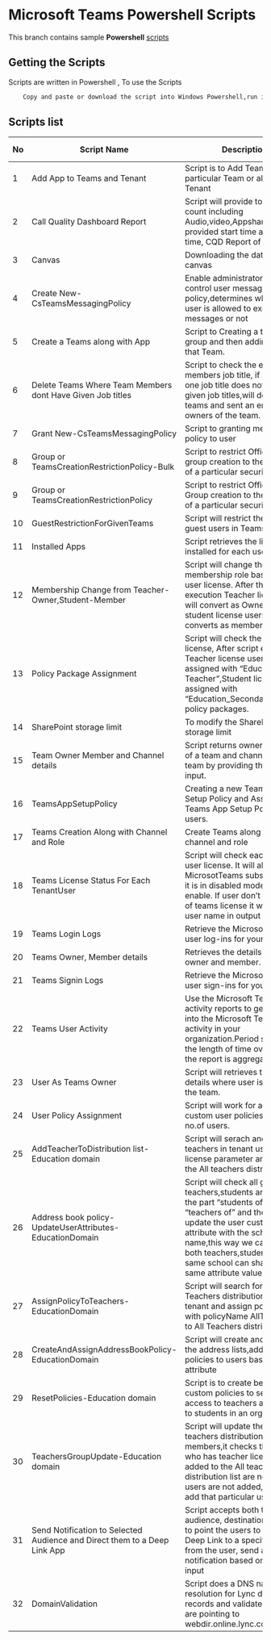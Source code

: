 # Microsoft Teams Powershell Scripts

This branch contains sample **Powershell** [scripts](https://github.com/Geetha63/MS-Teams-Scripts) 

## Getting the Scripts

Scripts are written in Powershell , To use the Scripts

```bash
    Copy and paste or download the script into Windows Powershell,run it accordingly
```

## Scripts list

No  | Script Name    | Description         | Script Link  |                     
|---|----------------|---------------------|------------------|
|  1|Add App to Teams and Tenant|Script is to Add TeamsApp to particular Team or all Teams in Tenant| [Link](https://github.com/Geetha63/MS-Teams-Scripts/tree/master/Add%20App%20to%20Teams%20and%20Tenant)|
|2| Call Quality Dashboard Report|Script will provide total stream count including Audio,video,Appsharing for provided start time and end time, CQD Report of Given time|[Link](https://github.com/Geetha63/MS-Teams-Scripts/tree/master/Call%20Quality%20Dashboard%20Report)
|3|Canvas|Downloading the data from the canvas|[Link](https://github.com/Geetha63/MS-Teams-Scripts/tree/master/Canvas)
|4|Create New-CsTeamsMessagingPolicy|Enable administrators to control user messaging policy,determines whether a user is allowed to exchange the messages or not|[Link](https://github.com/Geetha63/MS-Teams-Scripts/tree/master/Create%20New-CsTeamsMessagingPolicy)
|5|Create a Teams along with App|Script to Creating a team with group and then adding app to that Team.|[Link](https://github.com/Geetha63/MS-Teams-Scripts/blob/master/CreateTeamsalongwithAPPs)
|6|Delete Teams Where Team Members dont Have Given Job titles|Script to check the each Team members job title, if at least one job title does not match to given job titles,will delete those teams and sent an email to owners of the team.|[Link](https://github.com/Geetha63/MS-Teams-Scripts/tree/master/DeleteTeamsWhereTeamMembersdontHaveGivenJobtitles)
|7|Grant New-CsTeamsMessagingPolicy|Script to granting messaging policy to user|[Link](https://github.com/Geetha63/MS-Teams-Scripts/tree/master/Grant-CsTeamsMessagingPolicy)
|8|Group or TeamsCreationRestrictionPolicy-Bulk|Script to restrict Office 365 group creation to the members of a particular security group.|[Link](https://github.com/Geetha63/MS-Teams-Scripts/tree/master/Group%20or%20TeamsCreationRestrictionPolicy-Bulk)
|9|Group or TeamsCreationRestrictionPolicy|Script to restrict Office 365 Group creation to the member of a particular security group.|[Link](https://github.com/Geetha63/MS-Teams-Scripts/tree/master/Group%20or%20TeamsCreationRestrictionPolicy)
|10|GuestRestrictionForGivenTeams|Script will restrict the adding guest users in Teams.|[Link](https://github.com/Geetha63/MS-Teams-Scripts/blob/master/GuestRestrictionForGivenTeams)
|11|Installed Apps|Script retrieves the list of apps installed for each user.|[Link](https://github.com/Geetha63/MS-Teams-Scripts/blob/master/InstalledAPPs)
|12|Membership Change from Teacher-Owner,Student-Member|Script will change the Teams membership role based on the user license. After the script execution Teacher license user will convert as Owner and student license users will converts as members.|[Link](https://github.com/Geetha63/MS-Teams-Scripts/tree/master/MembershipChangeTeacher-Owner%2CStudent-Member)
|13|Policy Package Assignment|Script will check the user license, After script execution Teacher license users will be assigned with “Education Teacher”,Student license users assigned with “Education_SecondaryStudent” policy packages.|[Link](https://github.com/Geetha63/MS-Teams-Scripts/tree/master/PolicyPackageAssignment)
|14|SharePoint storage limit|To modify the SharePoint storage limit|[Link](https://github.com/Geetha63/MS-Teams-Scripts/tree/master/SharePoint%20storage%20limit)
|15|Team Owner Member and Channel details|Script returns owner,member of a team and channels of a team by providing the required input.|[Link](https://github.com/Geetha63/MS-Teams-Scripts/tree/master/TeamOwnerMemberandChannel%20details)
|16|TeamsAppSetupPolicy|Creating a new Teams App Setup Policy and Assigning a Teams App Setup Policy to users.|[Link](https://github.com/Geetha63/MS-Teams-Scripts/tree/master/TeamsAppSetupPolicy)
|17|Teams Creation Along with Channel and Role|Create Teams along with channel and role|[Link](https://github.com/Geetha63/MS-Teams-Scripts/tree/master/TeamsCreationAlongwithChannelandRole)
|18|Teams License Status For Each TenantUser|Script will check each Tenant user license. It will also check MicrosotTeams subscription. If it is in disabled mode script will enable. If user don’t have any of teams license it will print the user name in output file.|[Link](https://github.com/Geetha63/MS-Teams-Scripts/tree/master/TeamsLicenseStatusForEachTenantUser)
|19|Teams Login Logs|Retrieve the MicrosoftTeams user log-ins for your tenant.|[Link](https://github.com/Geetha63/MS-Teams-Scripts/tree/master/TeamsLoginLogs)
|20|Teams Owner, Member details|Retrieves the details of teams owner and member.|[Link](https://github.com/Geetha63/MS-Teams-Scripts/tree/master/TeamsOwnerMembers%20details)
|21|Teams Signin Logs|Retrieve the MicrosoftTeams user sign-ins for your tenant|[Link](https://github.com/Geetha63/MS-Teams-Scripts/tree/master/TeamsSigninLogs)
|22|Teams User Activity|Use the Microsoft Teams activity reports to get insights into the Microsoft Teams user activity in your organization.Period specifies the length of time over which the report is aggregated|[Link](https://github.com/Geetha63/MS-Teams-Scripts/tree/master/TeamsUserActivity)
|23|User As Teams Owner|Script will retrieves the teams details where user is owner for the team.|[Link](https://github.com/Geetha63/MS-Teams-Scripts/blob/master/UserAsTeamsOwner)
|24|User Policy Assignment|Script will work for assigning custom user policies for N no.of users.|[Link](https://github.com/Geetha63/MS-Teams-Scripts/tree/master/UserPolicyAssignment)
|25|AddTeacherToDistribution list-Education domain|Script will serach and filter teachers in tenant using license parameter and adds to the All teachers distribution list|[Link](https://github.com/Geetha63/MS-Teams-Scripts/tree/master/AddTeacherToDistribution%20list-Education%20domain)
|26|Address book policy-UpdateUserAttributes-EducationDomain|Script will check all groups of teachers,students and removes the part “students of” or “teachers of” and then it will update the user custom attribute with the school name,this way we can have both teachers,students of the same school can share the same attribute value|[Link](https://github.com/Geetha63/MS-Teams-Scripts/tree/master/Address%20book%20policy-UpdateUserAttributes-EducationDomain)
|27|AssignPolicyToTeachers-EducationDomain|Script will search for All Teachers distribution list in tenant and assign policy types with policyName AllTeachers to All Teachers distribution list|[Link](https://github.com/Geetha63/MS-Teams-Scripts/tree/master/AssignPolicyToTeachers-EducationDomain)
|28|CreateAndAssignAddressBookPolicy-EducationDomain|Script will create and assign the address lists,address book policies to users based on the attribute|[Link](https://github.com/Geetha63/MS-Teams-Scripts/tree/master/CreateAndAssignAddressBookPolicy-EducationDomain)
|29|ResetPolicies-Education domain|Script is to create below custom policies to set all access to teachers and restrict to students in an orgnization|[Link](https://github.com/Geetha63/MS-Teams-Scripts/tree/master/ResetPolicies-Education%20domain)
|30|TeachersGroupUpdate-Education domain|Script will update the All teachers distribution list members,it checks the users who has teacher license are added to the All teachers distribution list are not, if any users are not added, script will add that particular users to DL|[Link](https://github.com/Geetha63/MS-Teams-Scripts/tree/master/TeachersGroupUpdate-Education%20domain)
|31|Send Notification to Selected Audience and Direct them to a Deep Link App|Script accepts both target audience, destination we need to point the users to (App / Deep Link to a specific entity) from the user, send a notification based on the user input|[Link](https://github.com/Geetha63/MS-Teams-Scripts/tree/master/Send%20Notification%20to%20Selected%20Audience%20and%20Direct%20them%20to%20a%20Deep%20Link%20%20App)
|32|DomainValidation|Script does a DNS name query resolution for Lync discover records and validates if they are pointing to webdir.online.lync.com|[Link](https://github.com/Geetha63/MS-Teams-Scripts/tree/master/DomainValidation)
